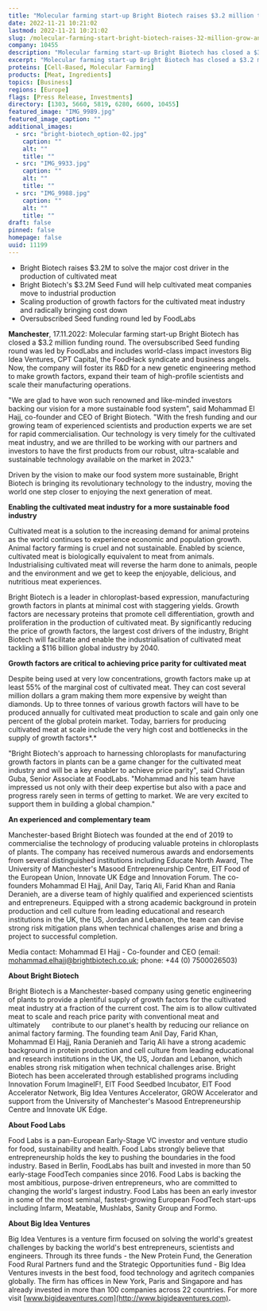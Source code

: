 ```yaml
---
title: "Molecular farming start-up Bright Biotech raises $3.2 million to grow and scale"
date: 2022-11-21 10:21:02
lastmod: 2022-11-21 10:21:02
slug: /molecular-farming-start-bright-biotech-raises-32-million-grow-and-scale
company: 10455
description: "Molecular farming start-up Bright Biotech has closed a $3.2 million funding round. The oversubscribed Seed funding round was led by FoodLabs and includes world-class impact investors Big Idea Ventures, CPT Capital, the FoodHack syndicate and business angels."
excerpt: "Molecular farming start-up Bright Biotech has closed a $3.2 million funding round. The oversubscribed Seed funding round was led by FoodLabs and includes world-class impact investors Big Idea Ventures, CPT Capital, the FoodHack syndicate and business angels."
proteins: [Cell-Based, Molecular Farming]
products: [Meat, Ingredients]
topics: [Business]
regions: [Europe]
flags: [Press Release, Investments]
directory: [1303, 5660, 5819, 6280, 6600, 10455]
featured_image: "IMG_9989.jpg"
featured_image_caption: ""
additional_images:
  - src: "bright-biotech_option-02.jpg"
    caption: ""
    alt: ""
    title: ""
  - src: "IMG_9933.jpg"
    caption: ""
    alt: ""
    title: ""
  - src: "IMG_9988.jpg"
    caption: ""
    alt: ""
    title: ""
draft: false
pinned: false
homepage: false
uuid: 11199
---
```

-   Bright Biotech raises \$3.2M to solve the major cost driver in the
    production of cultivated meat
-   Bright Biotech's \$3.2M Seed Fund will help cultivated meat
    companies move to industrial production
-   Scaling production of growth factors for the cultivated meat
    industry and radically bringing cost down
-   Oversubscribed Seed funding round led by FoodLabs

**Manchester**, 17.11.2022: Molecular farming start-up Bright Biotech
has closed a \$3.2 million funding round. The oversubscribed Seed
funding round was led by FoodLabs and includes world-class impact
investors Big Idea Ventures, CPT Capital, the FoodHack syndicate and
business angels. Now, the company will foster its R&D for a new genetic
engineering method to make growth factors, expand their team of
high-profile scientists and scale their manufacturing operations.

"We are glad to have won such renowned and like-minded investors backing
our vision for a more sustainable food system", said Mohammad El Hajj,
co-founder and CEO of Bright Biotech. "With the fresh funding and our
growing team of experienced scientists and production experts we are set
for rapid commercialisation. Our technology is very timely for the
cultivated meat industry, and we are thrilled to be working with our
partners and investors to have the first products from our robust,
ultra-scalable and sustainable technology available on the market in
2023."

Driven by the vision to make our food system more sustainable, Bright
Biotech is bringing its revolutionary technology to the industry, moving
the world one step closer to enjoying the next generation of meat.

**Enabling the cultivated meat industry for a more sustainable food
industry**

Cultivated meat is a solution to the increasing demand for animal
proteins as the world continues to experience economic and population
growth. Animal factory farming is cruel and not sustainable. Enabled by
science, cultivated meat is biologically equivalent to meat from
animals. Industrialising cultivated meat will reverse the harm done to
animals, people and the environment and we get to keep the enjoyable,
delicious, and nutritious meat experiences.

Bright Biotech is a leader in chloroplast-based expression,
manufacturing growth factors in plants at minimal cost with staggering
yields. Growth factors are necessary proteins that promote cell
differentiation, growth and proliferation in the production of
cultivated meat. By significantly reducing the price of growth factors,
the largest cost drivers of the industry, Bright Biotech will facilitate
and enable the industrialisation of cultivated meat tackling a \$116
billion global industry by 2040.

**Growth factors are critical to achieving price parity for cultivated
meat**

Despite being used at very low concentrations, growth factors make up at
least 55% of the marginal cost of cultivated meat. They can cost several
million dollars a gram making them more expensive by weight than
diamonds. Up to three tonnes of various growth factors will have to be
produced annually for cultivated meat production to scale and gain only
one percent of the global protein market. Today, barriers for producing
cultivated meat at scale include the very high cost and bottlenecks in
the supply of growth factors*.*

"Bright Biotech\'s approach to harnessing chloroplasts for manufacturing
growth factors in plants can be a game changer for the cultivated meat
industry and will be a key enabler to achieve price parity", said
Christian Guba, Senior Associate at FoodLabs. "Mohammad and his team
have impressed us not only with their deep expertise but also with a
pace and progress rarely seen in terms of getting to market. We are very
excited to support them in building a global champion."

**An experienced and complementary team**

Manchester-based Bright Biotech was founded at the end of 2019 to
commercialise the technology of producing valuable proteins in
chloroplasts of plants. The company has received numerous awards and
endorsements from several distinguished institutions including Educate
North Award, The University of Manchester's Masood Entrepreneurship
Centre, EIT Food of the European Union, Innovate UK Edge and Innovation
Forum. The co-founders Mohammad El Hajj, Anil Day, Tariq Ali, Farid Khan
and Rania Deranieh, are a diverse team of highly qualified and
experienced scientists and entrepreneurs. Equipped with a strong
academic background in protein production and cell culture from leading
educational and research institutions in the UK, the US, Jordan and
Lebanon, the team can devise strong risk mitigation plans when technical
challenges arise and bring a project to successful completion.

Media contact: Mohammad El Hajj - Co-founder and CEO (email:
<mohammad.elhajj@brightbiotech.co.uk>; phone: +44 (0) 7500026503)

**About Bright Biotech**

Bright Biotech is a Manchester-based company using genetic engineering
of plants to provide a plentiful supply of growth factors for the
cultivated meat industry at a fraction of the current cost. The aim is
to allow cultivated meat to scale and reach price parity with
conventional meat and ultimately      contribute to our planet's health
by reducing our reliance on animal factory farming. The founding team
Anil Day, Farid Khan, Mohammad El Hajj, Rania Deranieh and Tariq Ali
have a strong academic background in protein production and cell culture
from leading educational and research institutions in the UK, the US,
Jordan and Lebanon, which enables strong risk mitigation when technical
challenges arise. Bright Biotech has been accelerated through
established programs including Innovation Forum ImagineIF!, EIT Food
Seedbed Incubator, EIT Food Accelerator Network, Big Idea Ventures
Accelerator, GROW Accelerator and support from the University of
Manchester's Masood Entrepreneurship Centre and Innovate UK Edge.

**About Food Labs**

Food Labs is a pan-European Early-Stage VC investor and venture studio
for food, sustainability and health. Food Labs strongly believe that
entrepreneurship holds the key to pushing the boundaries in the food
industry. Based in Berlin, FoodLabs has built and invested in more than
50 early-stage FoodTech companies since 2016. Food Labs is backing the
most ambitious, purpose-driven entrepreneurs, who are committed to
changing the world's largest industry. Food Labs has been an early
investor in some of the most seminal, fastest-growing European FoodTech
start-ups including Infarm, Meatable, Mushlabs, Sanity Group and Formo.

**About Big Idea Ventures**

Big Idea Ventures is a venture firm focused on solving the world\'s
greatest challenges by backing the world\'s best entrepreneurs,
scientists and engineers. Through its three funds - the New Protein
Fund, the Generation Food Rural Partners fund and the Strategic
Opportunities fund - Big Idea Ventures invests in the best food, food
technology and agritech companies globally. The firm has offices in New
York, Paris and Singapore and has already invested in more than 100
companies across 22 countries. For more visit
[www.bigideaventures.com](http://www.bigideaventures.com)**.**
